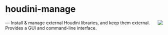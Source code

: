 # houdini-manage

<a href="https://opensource.org/licenses/MIT">
  <img src="https://img.shields.io/badge/License-MIT-yellow.svg" align="right">
</a>
&mdash; Install & manage external Houdini libraries, and keep them external.
Provides a GUI and command-line interface.
